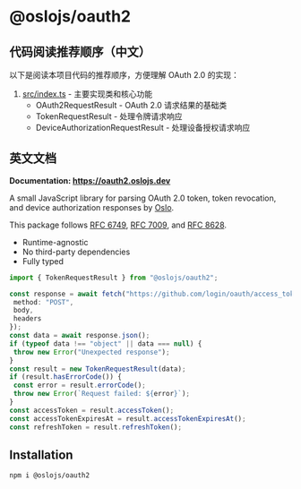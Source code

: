 # @oslojs/oauth2

## 代码阅读推荐顺序（中文）

以下是阅读本项目代码的推荐顺序，方便理解 OAuth 2.0 的实现：

1. [src/index.ts](src/index.ts) - 主要实现类和核心功能
   - OAuth2RequestResult - OAuth 2.0 请求结果的基础类
   - TokenRequestResult - 处理令牌请求响应
   - DeviceAuthorizationRequestResult - 处理设备授权请求响应

## 英文文档

**Documentation: https://oauth2.oslojs.dev**

A small JavaScript library for parsing OAuth 2.0 token, token revocation, and device authorization responses by [Oslo](https://oslojs.dev).

This package follows [RFC 6749](https://datatracker.ietf.org/doc/html/rfc6749), [RFC 7009](https://datatracker.ietf.org/doc/html/rfc7009), and [RFC 8628](https://datatracker.ietf.org/doc/html/rfc8628).

- Runtime-agnostic
- No third-party dependencies
- Fully typed

```ts
import { TokenRequestResult } from "@oslojs/oauth2";

const response = await fetch("https://github.com/login/oauth/access_token", {
 method: "POST",
 body,
 headers
});
const data = await response.json();
if (typeof data !== "object" || data === null) {
 throw new Error("Unexpected response");
}
const result = new TokenRequestResult(data);
if (result.hasErrorCode()) {
 const error = result.errorCode();
 throw new Error(`Request failed: ${error}`);
}
const accessToken = result.accessToken();
const accessTokenExpiresAt = result.accessTokenExpiresAt();
const refreshToken = result.refreshToken();
```

## Installation

```
npm i @oslojs/oauth2
```
